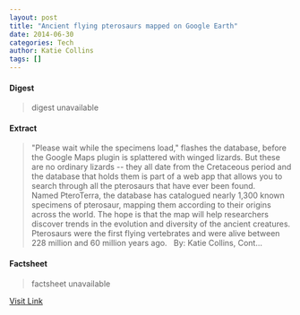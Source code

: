```yaml
---
layout: post
title: "Ancient flying pterosaurs mapped on Google Earth"
date: 2014-06-30
categories: Tech
author: Katie Collins
tags: []
---
```



#### Digest
>digest unavailable

#### Extract
>"Please wait while the specimens load," flashes the database, before the Google Maps plugin is splattered with winged lizards. But these are no ordinary lizards -- they all date from the Cretaceous period and the database that holds them is part of a web app that allows you to search through all the pterosaurs that have ever been found. Named&nbsp;PteroTerra, the database has catalogued nearly 1,300 known specimens of pterosaur, mapping them according to their origins across the world. The hope is that the map will help researchers discover trends in the evolution and diversity of the ancient creatures. Pterosaurs were the first flying vertebrates and were alive between 228 million and 60 million years ago. &nbsp; By: Katie Collins, Cont...

#### Factsheet
>factsheet unavailable

[Visit Link](http://www.wired.co.uk/news/archive/2014-06/30/pteroterra)



